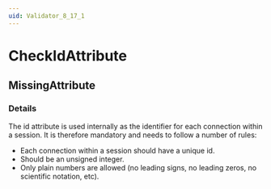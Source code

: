 ```yaml
---
uid: Validator_8_17_1
---
```


# CheckIdAttribute

## MissingAttribute

<!-- Description, Properties, ... sections are auto-generated. -->
<!-- REPLACE ME AUTO-GENERATION -->

### Details

The id attribute is used internally as the identifier for each connection within a session.
It is therefore mandatory and needs to follow a number of rules:
- Each connection within a session should have a unique id.
- Should be an unsigned integer.
- Only plain numbers are allowed (no leading signs, no leading zeros, no scientific notation, etc).

<!-- Uncomment to add example code -->
<!--### Example code-->
